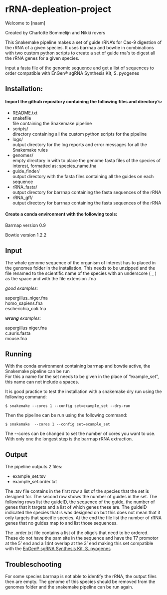 # rRNA-depleation-project

Welcome to [naam]

Created by Charlotte Bommelijn and Nikki rovers

This Snakemake pipeline makes a set of guide rRNA’s for Cas-9 digestion of the rRNA of a given species. It uses barrnap and bowtie in combinations with two custom python scripts to create a set of guide rna's to digest all the rRNA genes for a given species.

input a fasta file of the genomic sequence and get a list of sequences to order compatible with EnGen® sgRNA Synthesis Kit, S. pyogenes


## Installation:

#### Import the github repository containing the following files and directory’s:

- README.txt
- snakefile  
   file containing the Snakemake pipeline
- scripts/  
   directory containing all the custom python scripts for the pipeline
- logs/  
   output directory for the log reports and error messages for all the Snakemake rules
- genomes/  
   empty directory in with to place the genome fasta files of the species of interest, formatted as: species_name.fna
- guide_finder/  
   output directory with the fasta files containing all the guides on each sequence
- rRNA_fasta/  
output directory for barrnap containing the fasta sequences of the rRNA
- rRNA_gff/  
  output directory for barrnap containing the fasta sequences of the rRNA
  

#### Create a conda environment with the following tools:

Barrnap version 0.9

Bowtie version 1.2.2


## Input


The whole genome sequence of the organism of interest has to placed in the genomes folder in the installation. This needs to be unzipped and the file renamed to the scientific name of the species with an underscore ( _ ) as the space and with the file extension .fna

_good examples:_

aspergillus_niger.fna  
homo_sapiens.fna  
escherichia_coli.fna


_**wrong** examples:_ 

aspergillus niger.fna  
c.auris.fasta  
mouse.fna


## Running


With the conda environment containing barrnap and bowtie active, the Snakemake pipeline can be run  
For this a name for the set needs to be given in the place of “example_set”, this name can not include a spaces.

It is good practice to test the installation with a snakemake dry run using the following command:
```
$ snakemake --cores 1 --config set=example_set --dry-run
```
Then the pipeline can be run using the following command:
```
$ snakemake  --cores 1 --config set=example_set
```
The --cores can be changed to set the number of cores you want to use. With only one the longest step is the barrnap rRNA extraction.


## Output

The pipeline outputs 2 files:
- example_set.tsv
- example_set.order.txt

The .tsv file contains in the first row a list of the species that the set is designed for. The second row shows the number of guides in the set. The following rows list the guideID, the sequence of the guide, the number of genes that it targets and a list of which genes these are. The guideID indicated the species that is was designed on but this does not mean that it only targets that specific species. At the end the file list the number of rRNA genes that no guides map to and list those sequences.

The .order.txt file contains a list of the oligo’s that need to be ordered. These do not have the pam site in the sequence and have the T7 promotor at the 5’ end and a 14nt overlap at the 3’ end making this set compatible with the [EnGen® sgRNA Synthesis Kit, S. pyogenes](https://international.neb.com/products/e3322-engen-sgrna-synthesis-kit-s-pyogenes#Product%20Information)


## Troubleschooting

For some species barrnap is not able to identify the rRNA, the output files then are empty. The genome of this species should be removed from the genomes folder and the snakemake pipeline can be run again.

